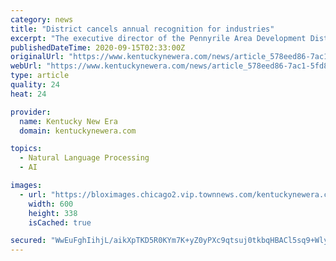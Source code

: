 ```yaml
---
category: news
title: "District cancels annual recognition for industries"
excerpt: "The executive director of the Pennyrile Area Development District announced on Monday that, given the ongoing threat of the coronavirus, his agency won’t host its annual recognition for industries in"
publishedDateTime: 2020-09-15T02:33:00Z
originalUrl: "https://www.kentuckynewera.com/news/article_578eed86-7ac1-5fd8-b3ac-8e42f37f5428.html"
webUrl: "https://www.kentuckynewera.com/news/article_578eed86-7ac1-5fd8-b3ac-8e42f37f5428.html"
type: article
quality: 24
heat: 24

provider:
  name: Kentucky New Era
  domain: kentuckynewera.com

topics:
  - Natural Language Processing
  - AI

images:
  - url: "https://bloximages.chicago2.vip.townnews.com/kentuckynewera.com/content/tncms/custom/image/98afc73a-d605-11e7-83b4-4fc87c2d41c0.png?resize=600%2C338"
    width: 600
    height: 338
    isCached: true

secured: "WwEuFghIihjL/aikXpTKD5R0KYm7K+yZ0yPXc9qtsuj0tkbqHBACl5sq9+Wlywvm8bg7S2aFZ4pPyB8pJuuRXYHpSWV0cbu1JZm1MiACRSpx+eVuzOZS6x+J1uIfNkJr+eyHJZ7D76sq+m/PG0gzAjkqe9P7oaaApobd7MCavkshXbe/T/hiASnudAqJvldDAumd1d2BZ3ffoZA63bHWYWEAlQGt6nO4lKqAAuJGg6QOzR/D5iGGyBYCv4YaFoWtzQ4zcvesE/7Wnv/VGeextl/n43vpCtdL6dJkmSWEq3D682F5Ijllo05Ef2DuRw0nftzRnZsaY/slnALo5keOmEg5GrlST0kOxo/8E4sW7ns=;PxBHi4DhjPZhPMrCAlWWQA=="
---
```


